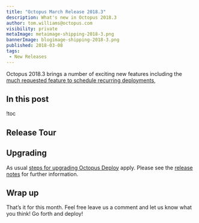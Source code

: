 ```yaml
---
title: "Octopus March Release 2018.3"
description: What's new in Octopus 2018.3
author: tom.williams@octopus.com
visibility: private
metaImage: metaimage-shipping-2018-3.png
bannerImage: blogimage-shipping-2018-3.png
published: 2018-03-08
tags:
 - New Releases
---
```


Octopus 2018.3 brings a number of exciting new features including the [much requested feature to schedule recurring deployments](https://octopusdeploy.uservoice.com/forums/170787-general/suggestions/6599104-recurring-scheduled-deployments), 

## In this post

!toc

## Release Tour

## Upgrading

As usual [steps for upgrading Octopus Deploy](https://octopus.com/docs/administration/upgrading) apply. Please see the [release notes](https://octopus.com/downloads/compare?to=2018.3.0) for further information.

## Wrap up

That’s it for this month. Feel free leave us a comment and let us know what you think! Go forth and deploy!
